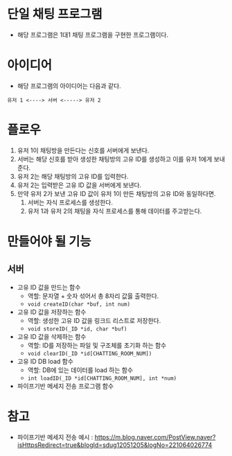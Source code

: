 # 단일 채팅 프로그램

* 해당 프로그램은 1대1 채팅 프로그램을 구현한 프로그램이다. 

# 아이디어

* 해당 프로그램의 아이디어는 다음과 같다. 

```
유저 1 <----> 서버 <-----> 유저 2
```

# 플로우 

1. 유저 1이 채팅방을 만든다는 신호를 서버에게 보낸다.  
2. 서버는 해당 신호를 받아 생성한 채팅방의 고유 ID를 생성하고 이를 유저 1에게 보내준다. 
3. 유저 2는 해당 채팅방의 고유 ID를 입력한다. 
4. 유저 2는 입력받은 고유 ID 값을 서버에게 보낸다. 
5. 만약 유저 2가 보낸 고유 ID 값이 유저 1이 만든 채팅방의 고유 ID와 동일하다면.
   1. 서버는 자식 프로세스를 생성한다. 
   2. 유저 1과 유저 2의 채팅을 자식 프로세스를 통해 데이터를 주고받는다. 
 
 # 만들어야 될 기능

 ## 서버

 * 고유 ID 값을 만드는 함수 
   * 역할: 문자열 + 숫자 섞어서 총 8자리 값읋 출력한다. 
   * `void createID(char *buf, int num)`
 * 고유 ID 값을 저장하는 함수
   * 역할: 생성한 고유 ID 값을 링크드 리스트로 저장한다. 
   * `void storeID(_ID *id, char *buf)`
 * 고유 ID 값을 삭제하는 함수
   * 역할: ID를 저장하는 파일 및 구조체를 초기화 하는 함수 
   * `void clearID(_ID *id[CHATTING_ROOM_NUM])`
 * 고유 ID DB load 함수
   * 역할: DB에 있는 데이터를 load 하는 함수
   * `int loadID(_ID *id[CHATTING_ROOM_NUM], int *num)`
 * 파이프기반 메세지 전송 프로그램 함수


 # 참고

 * 파이프기반 메세지 전송 예시 : https://m.blog.naver.com/PostView.naver?isHttpsRedirect=true&blogId=sdug12051205&logNo=221064026774


